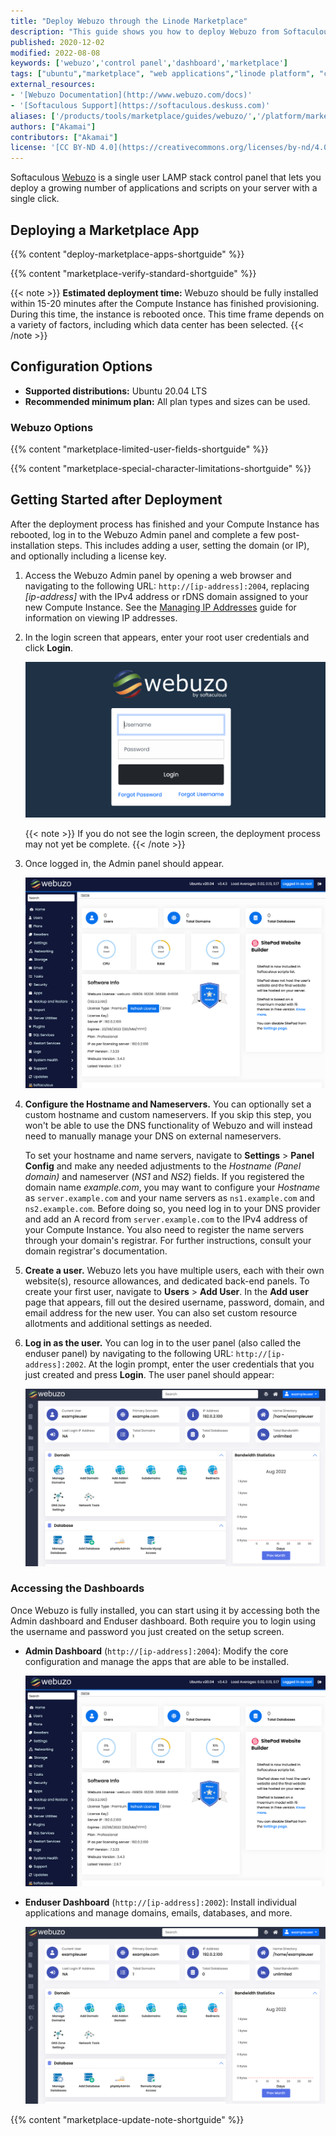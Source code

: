 ```yaml
---
title: "Deploy Webuzo through the Linode Marketplace"
description: "This guide shows you how to deploy Webuzo from Softaculous, a LAMP stack control panel that lets you deploy a growing number of applications and scripts."
published: 2020-12-02
modified: 2022-08-08
keywords: ['webuzo','control panel','dashboard','marketplace']
tags: ["ubuntu","marketplace", "web applications","linode platform", "cloud manager"]
external_resources:
- '[Webuzo Documentation](http://www.webuzo.com/docs)'
- '[Softaculous Support](https://softaculous.deskuss.com)'
aliases: ['/products/tools/marketplace/guides/webuzo/','/platform/marketplace/how-to-deploy-webuzo-with-marketplace-apps/', '/platform/one-click/how-to-deploy-webuzo-with-one-click-apps/','/guides/how-to-deploy-webuzo-with-one-click-apps/','/guides/deploy-webuzo-with-marketplace-apps/','/guides/webuzo-marketplace-app/']
authors: ["Akamai"]
contributors: ["Akamai"]
license: '[CC BY-ND 4.0](https://creativecommons.org/licenses/by-nd/4.0)'
---
```


Softaculous [Webuzo](https://www.webuzo.com) is a single user LAMP stack control panel that lets you deploy a growing number of applications and scripts on your server with a single click.

## Deploying a Marketplace App

{{% content "deploy-marketplace-apps-shortguide" %}}

{{% content "marketplace-verify-standard-shortguide" %}}

{{< note >}}
**Estimated deployment time:** Webuzo should be fully installed within 15-20 minutes after the Compute Instance has finished provisioning. During this time, the instance is rebooted once. This time frame depends on a variety of factors, including which data center has been selected.
{{< /note >}}

## Configuration Options

- **Supported distributions:** Ubuntu 20.04 LTS
- **Recommended minimum plan:** All plan types and sizes can be used.

### Webuzo Options

{{% content "marketplace-limited-user-fields-shortguide" %}}

{{% content "marketplace-special-character-limitations-shortguide" %}}

## Getting Started after Deployment

After the deployment process has finished and your Compute Instance has rebooted, log in to the Webuzo Admin panel and complete a few post-installation steps. This includes adding a user, setting the domain (or IP), and optionally including a license key.

1.  Access the Webuzo Admin panel by opening a web browser and navigating to the following URL: `http://[ip-address]:2004`, replacing *[ip-address]* with the IPv4 address or rDNS domain assigned to your new Compute Instance. See the [Managing IP Addresses](/docs/products/compute/compute-instances/guides/manage-ip-addresses/) guide for information on viewing IP addresses.

1. In the login screen that appears, enter your root user credentials and click **Login**.

    ![Screenshot of the Webuzo Admin Login page](webuzo-admin-login.png)

    {{< note >}}
    If you do not see the login screen, the deployment process may not yet be complete.
    {{< /note >}}

1.  Once logged in, the Admin panel should appear.

    ![Webuzo Admin Panel](webuzo-admin-panel.png)

1.  **Configure the Hostname and Nameservers.** You can optionally set a custom hostname and custom nameservers. If you skip this step, you won't be able to use the DNS functionality of Webuzo and will instead need to manually manage your DNS on external nameservers.

    To set your hostname and name servers, navigate to **Settings** > **Panel Config** and make any needed adjustments to the *Hostname (Panel domain)* and nameserver (*NS1* and *NS2*) fields. If you registered the domain name *example.com*, you may want to configure your *Hostname* as `server.example.com` and your name servers as `ns1.example.com` and `ns2.example.com`. Before doing so, you need log in to your DNS provider and add an A record from `server.example.com` to the IPv4 address of your Compute Instance. You also need to register the name servers through your domain's registrar. For further instructions, consult your domain registrar's documentation.

1.  **Create a user.** Webuzo lets you have multiple users, each with their own website(s), resource allowances, and dedicated back-end panels. To create your first user, navigate to **Users** > **Add User**. In the **Add user** page that appears, fill out the desired username, password, domain, and email address for the new user. You can also set custom resource allotments and additional settings as needed.

1.  **Log in as the user.** You can log in to the user panel (also called the enduser panel) by navigating to the following URL: `http://[ip-address]:2002`. At the login prompt, enter the user credentials that you just created and press **Login**. The user panel should appear:

    ![Webuzo Enduser Panel](webuzo-enduser-panel.png)

### Accessing the Dashboards

Once Webuzo is fully installed, you can start using it by accessing both the Admin dashboard and Enduser dashboard. Both require you to login using the username and password you just created on the setup screen.

- **Admin Dashboard** (`http://[ip-address]:2004`): Modify the core configuration and manage the apps that are able to be installed.

    ![Webuzo Admin Panel](webuzo-admin-panel.png)

- **Enduser Dashboard** (`http://[ip-address]:2002`): Install individual applications and manage domains, emails, databases, and more.

    ![Webuzo Enduser Panel](webuzo-enduser-panel.png)

{{% content "marketplace-update-note-shortguide" %}}
